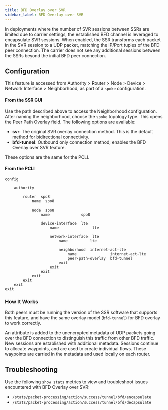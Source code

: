 ```yaml
---
title: BFD Overlay over SVR
sidebar_label: BFD Overlay over SVR
---
```


In deployments where the number of SVR sessions between SSRs are limited due to carrier settings, the established BFD channel is leveraged to encapsulate SVR sessions. When enabled, the SSR transforms each packet in the SVR session to a UDP packet, matching the IP/Port tuples of the BFD peer connection. The carrier does not see any additional sessions between the SSRs beyond the initial BFD peer connection. 

## Configuration

This feature is accessed from Authority > Router > Node > Device > Network Interface > Neighborhood, as part of a `spoke` configuration.

#### From the SSR GUI
Use the path described above to access the Neighborhood configuration. After naming the neighborhood, choose the `spoke` topology type. This opens the Peer Path Overlay field. The following options are available:

- **svr**: The original SVR overlay connection method. This is the default method for bidirectional connectivity. 
- **bfd-tunnel**: Outbound only connection method; enables the BFD Overlay over SVR feature. 

These options are the same for the PCLI.

#### From the PCLI

```
config

    authority

        router  spo8
            name  spo8

            node  spo8
                name              spo8

                device-interface  lte
                    name               lte

                    network-interface  lte
                        name          lte

                        neighborhood  internet-act-lte
                            name               internet-act-lte
                            peer-path-overlay  bfd-tunnel
                        exit
                    exit
                exit
            exit
        exit
    exit
exit
```

### How It Works

Both peers must be running the version of the SSR software that supports this feature, and have the same overlay model (`bfd-tunnel`) for BFD overlay to work correctly. 

An attribute is added to the unencrypted metadata of UDP packets going over the BFD connection to distinguish this traffic from other BFD traffic. New sessions are established with additional metadata. Sessions continue to allocate waypoints, and are used to create individual flows. These waypoints are carried in the metadata and used locally on each router. 

 ## Troubleshooting

 Use the following `show stats` metrics to view and troubleshoot issues encountered with BFD Overlay over SVR:

- `/stats/packet-processing/action/success/tunnel/bfd/encapsulate` 
- `/stats/packet-processing/action/success/tunnel/bfd/decapsulate`